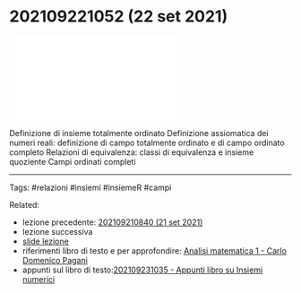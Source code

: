 # 202109221052 (22 set 2021)

![](202109221052.pdf)

Definizione di insieme totalmente ordinato
Definizione assiomatica dei numeri reali: definizione di campo totalmente ordinato e di campo ordinato completo
Relazioni di equivalenza: classi di equivalenza e insieme quoziente
Campi ordinati completi

---

Tags:
#relazioni #insiemi #insiemeR #campi 

Related:
- lezione precedente: [202109210840 (21 set 2021)](202109210840%20(21%20set%202021).md)
- lezione successiva
- [slide lezione](reference%20manager/Scolastici/Gianluca%20Garello/Analisi%20matematica%201%20A%20-%20Slides%20lezione%20202109221052%20(22)/Analisi%20matematica%201%20A%20-%20Slides%20lezione%2020%20-%20Gianluca%20Garello.pdf)
- riferimenti libro di testo e per approfondire: [Analisi matematica 1 - Carlo Domenico Pagani](Analisi%20matematica%201%20-%20Carlo%20Domenico%20Pagani.pdf#page=68)
- appunti sul libro di testo:[202109231035 - Appunti libro su Insiemi numerici](202109231035%20-%20Appunti%20libro%20su%20Insiemi%20numerici.md)

